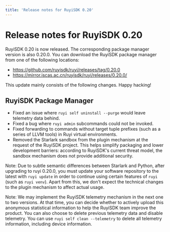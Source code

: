 ```yaml
---
title: 'Release notes for RuyiSDK 0.20'
---
```


# Release notes for RuyiSDK 0.20

RuyiSDK 0.20 is now released. The corresponding package manager version is also 0.20.0.
You can download the RuyiSDK package manager from one of the following locations:

* https://github.com/ruyisdk/ruyi/releases/tag/0.20.0
* https://mirror.iscas.ac.cn/ruyisdk/ruyi/releases/0.20.0/

This update mainly consists of the following changes. Happy hacking!

## RuyiSDK Package Manager

* Fixed an issue where `ruyi self uninstall --purge` would leave telemetry data behind.
* Fixed a bug where `ruyi admin` subcommands could not be invoked.
* Fixed forwarding to commands without target tuple prefixes (such as a series of LLVM tools) in Ruyi virtual environments.
* Removed the Starlark sandbox from the plugin mechanism at the request of the RuyiSDK project. This helps simplify packaging and lower development barriers: according to RuyiSDK's current threat model, the sandbox mechanism does not provide additional security.

Note: Due to subtle semantic differences between Starlark and Python, after upgrading to ruyi 0.20.0, you must update your software repository to the latest with `ruyi update` in order to continue using certain features of `ruyi` (such as `ruyi venv`). Apart from this, we don't expect the technical changes to the plugin mechanism to affect actual usage.

Note: We may implement the RuyiSDK telemetry mechanism in the next one to two versions. At that time, you can decide whether to actively upload this anonymous statistical information to help the RuyiSDK team improve the product. You can also choose to delete previous telemetry data and disable telemetry. You can use `ruyi self clean --telemetry` to delete all telemetry information, including device information.
